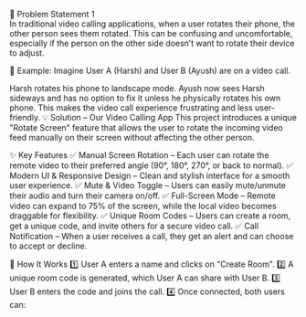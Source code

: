 

📌 Problem Statement   1  
In traditional video calling applications, when a user rotates their phone, the other person sees them rotated. This can be confusing and uncomfortable, especially if the person on the other side doesn’t want to rotate their device to adjust.

🔹 Example:
Imagine User A (Harsh) and User B (Ayush) are on a video call.

Harsh rotates his phone to landscape mode.
Ayush now sees Harsh sideways and has no option to fix it unless he physically rotates his own phone.
This makes the video call experience frustrating and less user-friendly.
💡 Solution – Our Video Calling App
This project introduces a unique "Rotate Screen" feature that allows the user to rotate the incoming video feed manually on their screen without affecting the other person.

✨ Key Features
✅ Manual Screen Rotation – Each user can rotate the remote video to their preferred angle (90°, 180°, 270°, or back to normal).
✅ Modern UI & Responsive Design – Clean and stylish interface for a smooth user experience.
✅ Mute & Video Toggle – Users can easily mute/unmute their audio and turn their camera on/off.
✅ Full-Screen Mode – Remote video can expand to 75% of the screen, while the local video becomes draggable for flexibility.
✅ Unique Room Codes – Users can create a room, get a unique code, and invite others for a secure video call.
✅ Call Notification – When a user receives a call, they get an alert and can choose to accept or decline.

🚀 How It Works
1️⃣ User A enters a name and clicks on "Create Room".
2️⃣ A unique room code is generated, which User A can share with User B.
3️⃣ User B enters the code and joins the call.
4️⃣ Once connected, both users can:
